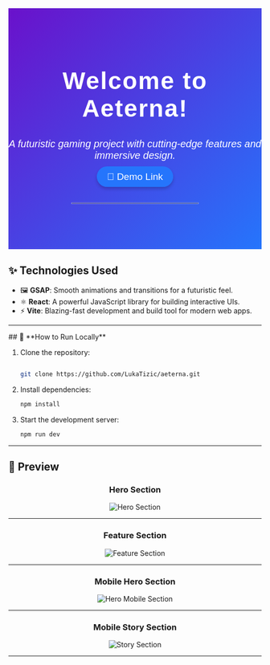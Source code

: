 

<div style="text-align: center; font-family: 'Arial', sans-serif; padding: 50px 0; background: linear-gradient(135deg, #6a11cb, #2575fc); color: #fff;">
  <h1 style="font-size: 3rem; font-weight: bold; letter-spacing: 2px;">Welcome to Aeterna!</h1>
  <p style="font-size: 1.25rem; margin: 20px 0; font-style: italic;">A futuristic gaming project with cutting-edge features and immersive design.</p>
  <a href="https://aeterna-wine.vercel.app/" style="text-decoration: none; color: #fff; font-size: 1.2rem; background-color: #2575fc; padding: 10px 20px; border-radius: 30px; box-shadow: 0 4px 6px rgba(0, 0, 0, 0.2); transition: background-color 0.3s ease;">
    🌌 Demo Link
  </a>
  <hr style="width: 50%; border: 1px solid #ddd; margin: 40px auto; opacity: 0.5;">
</div>


## ✨ **Technologies Used**

- 🖼️ **GSAP**: Smooth animations and transitions for a futuristic feel.  
- ⚛️ **React**: A powerful JavaScript library for building interactive UIs.  
- ⚡ **Vite**: Blazing-fast development and build tool for modern web apps.  

<hr>
## 🧩 **How to Run Locally**

1. Clone the repository:

   ```bash
   
   git clone https://github.com/LukaTizic/aeterna.git
    ```
3. Install dependencies:

   ```bash
   npm install
    ```
5. Start the development server:

   ```bash
   npm run dev
    ```

<hr>

## 📸 **Preview**
<h3 align="center">Hero Section</h3>
<div align="center">
  <img src="public/img/hero-section.png" alt="Hero Section" />
</div>

<hr>

<h3 align="center">Feature Section</h3>
<div align="center">
  <img src="public/img/features-section.png" alt="Feature Section" />
</div>

<hr>

<h3 align="center">Mobile Hero Section</h3>
<div align="center">
  <img src="public/img/hero-mobile.png" alt="Hero Mobile Section" />
</div>

<hr>

<h3 align="center">Mobile Story Section</h3>
<div align="center">
  <img src="public/img/story-section.png" alt="Story Section" />
</div>

<hr>
